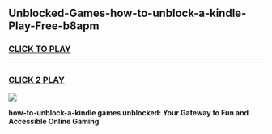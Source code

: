 
## Unblocked-Games-how-to-unblock-a-kindle-Play-Free-b8apm
<h3>
<a href="https://premium76.site?title=how-to-unblock-a-kindle&ref=20M">CLICK TO PLAY</a></h3>
<hr>

<h3>
<a href="https://premium76.site?title=how-to-unblock-a-kindle&ref=20M">CLICK 2 PLAY</a>
  
</h3>

<a href="https://premium76.site?title=how-to-unblock-a-kindle&ref=19M"><img src="https://clearcache.store/games.png"></a>


**how-to-unblock-a-kindle games unblocked: Your Gateway to Fun and Accessible Online Gaming**
